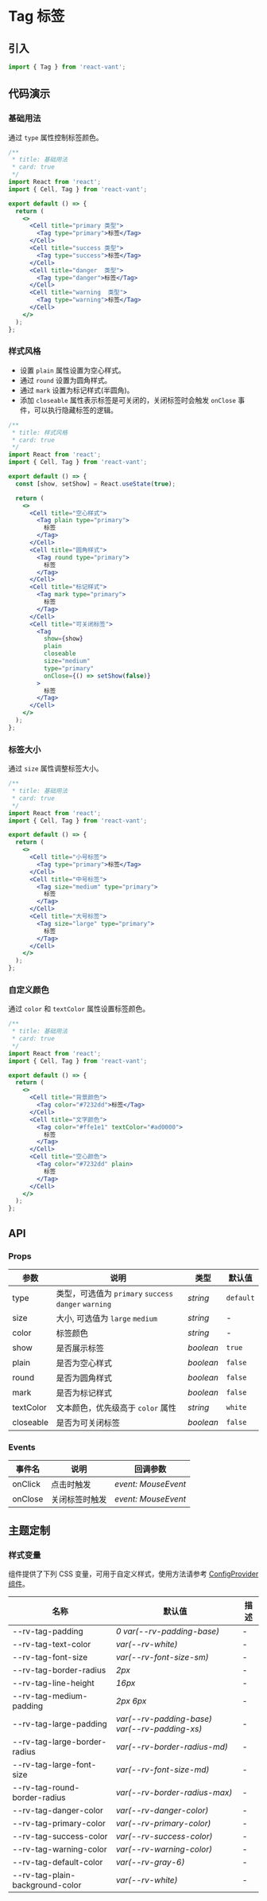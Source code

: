 # Tag 标签

## 引入

```js
import { Tag } from 'react-vant';
```

## 代码演示

### 基础用法

通过 `type` 属性控制标签颜色。

```jsx
/**
 * title: 基础用法
 * card: true
 */
import React from 'react';
import { Cell, Tag } from 'react-vant';

export default () => {
  return (
    <>
      <Cell title="primary 类型">
        <Tag type="primary">标签</Tag>
      </Cell>
      <Cell title="success 类型">
        <Tag type="success">标签</Tag>
      </Cell>
      <Cell title="danger  类型">
        <Tag type="danger">标签</Tag>
      </Cell>
      <Cell title="warning  类型">
        <Tag type="warning">标签</Tag>
      </Cell>
    </>
  );
};
```

### 样式风格

- 设置 `plain` 属性设置为空心样式。
- 通过 `round` 设置为圆角样式。
- 通过 `mark` 设置为标记样式(半圆角)。
- 添加 `closeable` 属性表示标签是可关闭的，关闭标签时会触发 `onClose` 事件，可以执行隐藏标签的逻辑。

```jsx
/**
 * title: 样式风格
 * card: true
 */
import React from 'react';
import { Cell, Tag } from 'react-vant';

export default () => {
  const [show, setShow] = React.useState(true);

  return (
    <>
      <Cell title="空心样式">
        <Tag plain type="primary">
          标签
        </Tag>
      </Cell>
      <Cell title="圆角样式">
        <Tag round type="primary">
          标签
        </Tag>
      </Cell>
      <Cell title="标记样式">
        <Tag mark type="primary">
          标签
        </Tag>
      </Cell>
      <Cell title="可关闭标签">
        <Tag
          show={show}
          plain
          closeable
          size="medium"
          type="primary"
          onClose={() => setShow(false)}
        >
          标签
        </Tag>
      </Cell>
    </>
  );
};
```

### 标签大小

通过 `size` 属性调整标签大小。

```jsx
/**
 * title: 基础用法
 * card: true
 */
import React from 'react';
import { Cell, Tag } from 'react-vant';

export default () => {
  return (
    <>
      <Cell title="小号标签">
        <Tag type="primary">标签</Tag>
      </Cell>
      <Cell title="中号标签">
        <Tag size="medium" type="primary">
          标签
        </Tag>
      </Cell>
      <Cell title="大号标签">
        <Tag size="large" type="primary">
          标签
        </Tag>
      </Cell>
    </>
  );
};
```

### 自定义颜色

通过 `color` 和 `textColor` 属性设置标签颜色。

```jsx
/**
 * title: 基础用法
 * card: true
 */
import React from 'react';
import { Cell, Tag } from 'react-vant';

export default () => {
  return (
    <>
      <Cell title="背景颜色">
        <Tag color="#7232dd">标签</Tag>
      </Cell>
      <Cell title="文字颜色">
        <Tag color="#ffe1e1" textColor="#ad0000">
          标签
        </Tag>
      </Cell>
      <Cell title="空心颜色">
        <Tag color="#7232dd" plain>
          标签
        </Tag>
      </Cell>
    </>
  );
};
```

## API

### Props

| 参数      | 说明                                                  | 类型      | 默认值    |
| --------- | ----------------------------------------------------- | --------- | --------- |
| type      | 类型，可选值为 `primary` `success` `danger` `warning` | _string_  | `default` |
| size      | 大小, 可选值为 `large` `medium`                       | _string_  | -         |
| color     | 标签颜色                                              | _string_  | -         |
| show      | 是否展示标签                                          | _boolean_ | `true`    |
| plain     | 是否为空心样式                                        | _boolean_ | `false`   |
| round     | 是否为圆角样式                                        | _boolean_ | `false`   |
| mark      | 是否为标记样式                                        | _boolean_ | `false`   |
| textColor | 文本颜色，优先级高于 `color` 属性                     | _string_  | `white`   |
| closeable | 是否为可关闭标签                                      | _boolean_ | `false`   |

### Events

| 事件名  | 说明           | 回调参数            |
| ------- | -------------- | ------------------- |
| onClick | 点击时触发     | _event: MouseEvent_ |
| onClose | 关闭标签时触发 | _event: MouseEvent_ |

## 主题定制

### 样式变量

组件提供了下列 CSS 变量，可用于自定义样式，使用方法请参考 [ConfigProvider 组件](#/zh-CN/config-provider)。

| 名称                            | 默认值                                        | 描述 |
| ------------------------------- | --------------------------------------------- | ---- |
| --rv-tag-padding                | _0 var(--rv-padding-base)_                    | -    |
| --rv-tag-text-color             | _var(--rv-white)_                             | -    |
| --rv-tag-font-size              | _var(--rv-font-size-sm)_                      | -    |
| --rv-tag-border-radius          | _2px_                                         | -    |
| --rv-tag-line-height            | _16px_                                        | -    |
| --rv-tag-medium-padding         | _2px 6px_                                     | -    |
| --rv-tag-large-padding          | _var(--rv-padding-base) var(--rv-padding-xs)_ | -    |
| --rv-tag-large-border-radius    | _var(--rv-border-radius-md)_                  | -    |
| --rv-tag-large-font-size        | _var(--rv-font-size-md)_                      | -    |
| --rv-tag-round-border-radius    | _var(--rv-border-radius-max)_                 | -    |
| --rv-tag-danger-color           | _var(--rv-danger-color)_                      | -    |
| --rv-tag-primary-color          | _var(--rv-primary-color)_                     | -    |
| --rv-tag-success-color          | _var(--rv-success-color)_                     | -    |
| --rv-tag-warning-color          | _var(--rv-warning-color)_                     | -    |
| --rv-tag-default-color          | _var(--rv-gray-6)_                            | -    |
| --rv-tag-plain-background-color | _var(--rv-white)_                             | -    |
